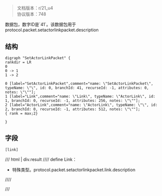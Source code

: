 # <!-- md:samp SetActorLinkPacket -->

> 文档版本：r/21_u4<br/>协议版本：748

<!-- md:samp SetActorLinkPacket -->数据包，数字ID是`41`。该数据包用于protocol.packet.setactorlinkpacket.description

## 结构

```viz
digraph "SetActorLinkPacket" {
rankdir = LR
0
0 -> 1
1 -> 2

0 [label="SetActorLinkPacket",comment="name: \"SetActorLinkPacket\", typeName: \"\", id: 0, branchId: 41, recurseId: -1, attributes: 0, notes: \"\""];
1 [label="Link",comment="name: \"Link\", typeName: \"ActorLink\", id: 1, branchId: 0, recurseId: -1, attributes: 256, notes: \"\""];
2 [label="ActorLink",comment="name: \"ActorLink\", typeName: \"\", id: 2, branchId: 0, recurseId: -1, attributes: 512, notes: \"\""];
{ rank = max;2}

}

```

## 字段

```title='SetActorLinkPacket'
[link]
```

/// html | div.result
//// define
Link：[<!-- md:samp ActorLink -->](../types/actorlink.md)

- 特殊类型。protocol.packet.setactorlinkpacket.link.description


////

///

